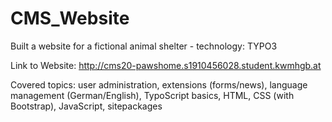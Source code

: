 # CMS_Website
Built a website for a fictional animal shelter - technology: TYPO3

Link to Website: http://cms20-pawshome.s1910456028.student.kwmhgb.at

Covered topics:
user administration,
extensions (forms/news),
language management (German/English),
TypoScript basics,
HTML,
CSS (with Bootstrap),
JavaScript,
sitepackages
